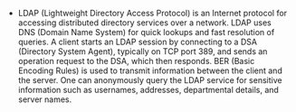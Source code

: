 - LDAP (Lightweight Directory Access Protocol) is an Internet protocol for accessing distributed directory services over a network. LDAP uses DNS (Domain Name System) for quick lookups and fast resolution of queries. A client starts an LDAP session by connecting to a DSA (Directory System Agent), typically on TCP port 389, and sends an operation request to the DSA, which then responds. BER (Basic Encoding Rules) is used to transmit information between the client and the server. One can anonymously query the LDAP service for sensitive information such as usernames, addresses, departmental details, and server names.
